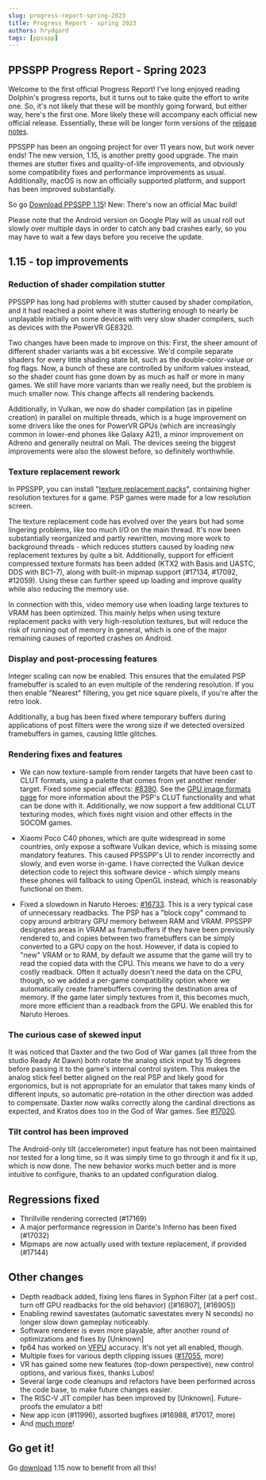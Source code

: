 ```yaml
---
slug: progress-report-spring-2023
title: Progress Report - spring 2023
authors: hrydgard
tags: [ppsspp]
---
```


## PPSSPP Progress Report - Spring 2023

Welcome to the first official Progress Report! I've long enjoyed reading Dolphin's progress reports, but it turns out to take quite the effort to write one. So, it's not likely that these will be monthly going forward, but either way, here's the first one. More likely these will accompany each official new official release. Essentially, these will be longer form versions of the [release notes](/news/).

PPSSPP has been an ongoing project for over 11 years now, but work never ends! The new version, 1.15, is another pretty good upgrade. The main themes are stutter fixes and quality-of-life improvements, and obviously some compatibility fixes and performance improvements as usual. Additionally, macOS is now an officially supported platform, and support has been improved substantially.

So go [Download PPSSPP 1.15](/download/)! New: There's now an official Mac build!

Please note that the Android version on Google Play will as usual roll out slowly over multiple days in order to catch any bad crashes early, so you may have to wait a few days before you receive the update.

## 1.15 - top improvements

### Reduction of shader compilation stutter

PPSSPP has long had problems with stutter caused by shader compilation, and it had reached a point where it was stuttering enough to nearly be unplayable initially on some devices with very slow shader compilers, such as devices with the PowerVR GE8320.

Two changes have been made to improve on this: First, the sheer amount of different shader variants was a bit excessive. We'd compile separate shaders for every little shading state bit, such as the double-color-value or fog flags. Now, a bunch of these are controlled by uniform values instead, so the shader count has gone down by as much as half or more in many games. We still have more variants than we really need, but the problem is much smaller now. This change affects all rendering backends.

Additionally, in Vulkan, we now do shader compilation (as in pipeline creation) in parallel on multiple threads, which is a huge improvement on some drivers like the ones for PowerVR GPUs (which are increasingly common in lower-end phones like Galaxy A21), a minor improvement on Adreno and generally neutral on Mali. The devices seeing the biggest improvements were also the slowest before, so definitely worthwhile.

### Texture replacement rework

In PPSSPP, you can install "[texture replacement packs](/docs/reference/use-texture-replacement)", containing higher resolution textures for a game. PSP games were made for a low resolution screen.

The texture replacement code has evolved over the years but had some lingering problems, like too much I/O on the main thread. It's now been substantially reorganized and partly rewritten, moving more work to background threads - which reduces stutters caused by loading new replacement textures by quite a bit. Additionally, support for efficient compressed texture formats has been added (KTX2 with Basis and UASTC, DDS with BC1-7), along with built-in mipmap support (#17134, #17092, #12059). Using these can further speed up loading and improve quality while also reducing the memory use.

In connection with this, video memory use when loading large textures to VRAM has been optimized. This mainly helps when using texture replacement packs with very high-resolution textures, but will reduce the risk of running out of memory in general, which is one of the major remaining causes of reported crashes on Android.

### Display and post-processing features

Integer scaling can now be enabled. This ensures that the emulated PSP framebuffer is scaled to an even multiple of the rendering resolution. If you then enable "Nearest" filtering, you get nice square pixels, if you're after the retro look.

Additionally, a bug has been fixed where temporary buffers during applications of post filters were the wrong size if we detected oversized framebuffers in games, causing little glitches.

### Rendering fixes and features

* We can now texture-sample from render targets that have been cast to CLUT formats, using a palette that comes from yet another render target. Fixed some special effects: [#8390](https://github.com/hrydgard/ppsspp/issues/8390). See the [GPU image formats page](/docs/psp-hardware/gpu/image-formats) for more information about the PSP's CLUT functionality and what can be done with it. Additionally, we now support a few additional CLUT texturing modes, which fixes night vision and other effects in the SOCOM games.

* Xiaomi Poco C40 phones, which are quite widespread in some countries, only expose a software Vulkan device, which is missing some mandatory features. This caused PPSSPP's UI to render incorrectly and slowly, and even worse in-game. I have corrected the Vulkan device detection code to reject this software device - which simply means these phones will fallback to using OpenGL instead, which is reasonably functional on them.

* Fixed a slowdown in Naruto Heroes: [#16733](https://github.com/hrydgard/ppsspp/issues/16733). This is a very typical case of unnecessary readbacks. The PSP has a "block copy" command to copy around arbitrary GPU memory between RAM and VRAM. PPSSPP designates areas in VRAM as framebuffers if they have been previously rendered to, and copies between two framebuffers can be simply converted to a GPU copy on the host. However, if data is copied to "new" VRAM or to RAM, by default we assume that the game will try to read the copied data with the CPU. This means we have to do a very costly readback. Often it actually doesn't need the data on the CPU, though, so we added a per-game compatibility option where we automatically create framebuffers covering the destination area of memory. If the game later simply textures from it, this becomes much, more more efficient than a readback from the GPU. We enabled this for Naruto Heroes.

### The curious case of skewed input

It was noticed that Daxter and the two God of War games (all three from the studio Ready At Dawn) both rotate the analog stick input by 15 degrees before passing it to the game's internal control system. This makes the analog stick feel better aligned on the real PSP and likely good for ergonomics, but is not appropriate for an emulator that takes many kinds of different inputs, so automatic pre-rotation in the other direction was added to compensate. Daxter now walks correctly along the cardinal directions as expected, and Kratos does too in the God of War games. See [#17020](https://github.com/hrydgard/ppsspp/issues/17020).

### Tilt control has been improved

The Android-only tilt (accelerometer) input feature has not been maintained nor tested for a long time, so it was simply time to go through it and fix it up, which is now done. The new behavior works much better and is more intuitive to configure, thanks to an updated configuration dialog.

## Regressions fixed

* Thrillville rendering corrected (#17169)
* A major performance regression in Dante's Inferno has been fixed (#17032)
* Mipmaps are now actually used with texture replacement, if provided (#17144)

## Other changes

* Depth readback added, fixing lens flares in Syphon Filter (at a perf cost.. turn off GPU readbacks for the old behavior) ([#16907], [#16905])
* Enabling rewind savestates (automatic savestates every N seconds) no longer slow down gameplay noticeably.
* Software renderer is even more playable, after another round of optimizations and fixes by \[Unknown\]
* fp64 has worked on [VFPU](/docs/psp-hardware/cpu/allegrex-overview) accuracy. It's not yet all enabled, though.
* Multiple fixes for various depth clipping issues ([#17055](https://github.com/hrydgard/ppsspp/issues/17020), more)
* VR has gained some new features (top-down perspective), new control options, and various fixes, thanks Lubos!
* Several large code cleanups and refactors have been performed across the code base, to make future changes easier.
* The RISC-V JIT compiler has been improved by \[Unknown\]. Future-proofs the emulator a bit!
* New app icon (#11996), assorted bugfixes (#16988, #17017, more)
* And [much more](/news/2023-04-30-ppsspp-1.15)!

## Go get it!

Go [download](/download/) 1.15 now to benefit from all this!